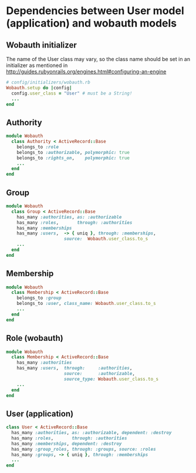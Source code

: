 Dependencies between User model (application) and wobauth models
================================================================

Wobauth initializer
-------------------
The name of the User class may vary, so the class name should
be set in an initializer as mentioned in 
http://guides.rubyonrails.org/engines.html#configuring-an-engine

```ruby
# config/initializers/wobauth.rb
Wobauth.setup do |config|
  config.user_class = "User" # must be a String!
  ...
end
```

Authority
---------

```ruby
module Wobauth
  class Authority < ActiveRecord::Base
    belongs_to :role
    belongs_to :authorizable, polymorphic: true
    belongs_to :rights_on,    polymorphic: true
    ...
  end
end
```


Group
-----

```ruby
module Wobauth
  class Group < ActiveRecord::Base
    has_many :authorities, as: :authorizable
    has_many :roles,       through: :authorities
    has_many :memberships
    has_many :users,  -> { uniq }, through: :memberships, 
                      source:  Wobauth.user_class.to_s
    ...
  end
end
```

Membership
----------

```ruby
module Wobauth
  class Membership < ActiveRecord::Base
    belongs_to :group
    belongs_to :user, class_name: Wobauth.user_class.to_s
    ...
  end
end
```

Role (wobauth)
--------------

```ruby
module Wobauth
  class Membership < ActiveRecord::Base
    has_many :authorities
    has_many :users,  through:     :authorities,
                      source:      :authorizable,
                      source_type: Wobauth.user_class.to_s
    ...
  end
end
```

User (application)
------------------

```ruby
class User < ActiveRecord::Base
  has_many :authorities, as: :authorizable, dependent: :destroy
  has_many :roles,       through: :authorities
  has_many :memberships, dependent: :destroy
  has_many :group_roles, through: :groups, source: :roles
  has_many :groups, -> { uniq }, through: :memberships
  ...
end
```

